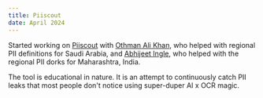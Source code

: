 ```yaml
---
title: Piiscout
date: April 2024
---
```


Started working on [Piiscout](https://github.com/0x4f53/Awesome-PII-discovery-dorklist) with [Othman Ali Khan](https://github.com/othmanalikhan), who helped with regional PII definitions for Saudi Arabia, and [Abhijeet Ingle](https://github.com/nyxragon), who helped with the regional PII dorks for Maharashtra, India.

The tool is educational in nature. It is an attempt to continuously catch PII leaks that most people don't notice using super-duper AI x OCR magic.
